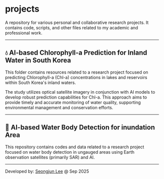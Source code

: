 # projects
A repository for various personal and collaborative research projects. It contains code, scripts, and other files related to my academic and professional work.

---

## 💧 AI-based Chlorophyll-a Prediction for Inland Water in South Korea
This folder contains resources related to a research project focused on predicting Chlorophyll-a (Chl-a) concentrations in lakes and reservoirs within South Korea's inland waters.

The study utilizes optical satellite imagery in conjunction with AI models to develop robust prediction capabilities for Chl-a. This approach aims to provide timely and accurate monitoring of water quality, supporting environmental management and conservation efforts.

---

## 🌊 AI-based Water Body Detection for inundation Area
This repository contains codes and data related to a research project focused on water body detection in ungauged areas using Earth observation satellites (primarily SAR) and AI.

---

Developed by: [Seongjun Lee](mailto:seongjunlee4473@gmail.com?subject=Questions%20for%20GitHub%20projects) @ Sep 2025
